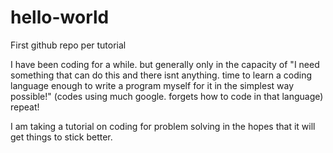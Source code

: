 # hello-world
First github repo per tutorial

I have been coding for a while. but generally only in the capacity of "I need something that can do this and there isnt anything. time to learn a coding language enough to write a program myself for it in the simplest way possible!" (codes using much google. forgets how to code in that language) repeat!

I am taking a tutorial on coding for problem solving in the hopes that it will get things to stick better.
